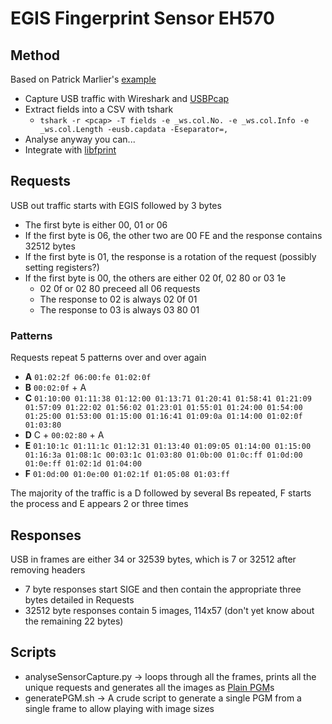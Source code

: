 # EGIS Fingerprint Sensor EH570

## Method

Based on Patrick Marlier's [example](http://pmarlier.free.fr/etes603.html)

+ Capture USB traffic with Wireshark and [USBPcap](https://desowin.org/usbpcap/)
+ Extract fields into a CSV with tshark
  * `tshark -r <pcap> -T fields -e _ws.col.No. -e _ws.col.Info -e _ws.col.Length -eusb.capdata -Eseparator=,`
+ Analyse anyway you can...
+ Integrate with [libfprint](https://fprint.freedesktop.org/libfprint-dev/index.html)

## Requests

USB out traffic starts with EGIS followed by 3 bytes 

+ The first byte is either 00, 01 or 06
+ If the first byte is 06, the other two are 00 FE and the response contains 32512 bytes 
+ If the first byte is 01, the response is a rotation of the request (possibly setting registers?)
+ If the first byte is 00, the others are either 02 0f, 02 80 or 03 1e
  + 02 0f or 02 80 preceed all 06 requests
  + The response to 02 is always 02 0f 01
  + The response to 03 is always 03 80 01

### Patterns

Requests repeat 5 patterns over and over again

+ __A__ `01:02:2f 06:00:fe 01:02:0f`
+ __B__ `00:02:0f` + A
+ __C__ `01:10:00 01:11:38 01:12:00 01:13:71 01:20:41 01:58:41 01:21:09 01:57:09 01:22:02 01:56:02 01:23:01 01:55:01 01:24:00 01:54:00 01:25:00 01:53:00 01:15:00 01:16:41 01:09:0a 01:14:00 01:02:0f 01:03:80`
+ __D__ C + `00:02:80` + A
+ __E__ `01:10:1c 01:11:1c 01:12:31 01:13:40 01:09:05 01:14:00 01:15:00 01:16:3a 01:08:1c 00:03:1c 01:03:80 01:0b:00 01:0c:ff 01:0d:00 01:0e:ff 01:02:1d 01:04:00`
+ __F__ `01:0d:00 01:0e:00 01:02:1f 01:05:08 01:03:ff`

The majority of the traffic is a D followed by several Bs repeated, F starts the process and E appears 2 or three times

## Responses

USB in frames are either 34 or 32539 bytes, which is 7 or 32512 after removing headers

+ 7 byte responses start SIGE and then contain the appropriate three bytes detailed in Requests
+ 32512 byte responses contain 5 images, 114x57 (don't yet know about the remaining 22 bytes)

## Scripts

+ analyseSensorCapture.py -> loops through all the frames, prints all the unique requests and generates all the images as [Plain PGM](http://netpbm.sourceforge.net/doc/pgm.html)s
+ generatePGM.sh -> A crude script to generate a single PGM from a single frame to allow playing with image sizes

